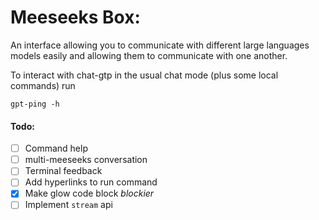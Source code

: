 # Meeseeks Box:
An interface allowing you to communicate with different large languages models easily and allowing them to communicate with one another.

To interact with chat-gtp in the usual chat mode (plus some local commands) run 

`gpt-ping -h`

#### Todo:
- [ ] Command help
- [ ] multi-meeseeks conversation
- [ ] Terminal feedback
- [ ] Add hyperlinks to run command
- [x] Make glow code block *blockier* 
- [ ] Implement `stream` api
